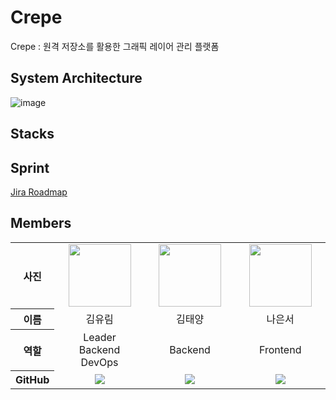 # Crepe
Crepe : 원격 저장소를 활용한 그래픽 레이어 관리 플랫폼

## System Architecture
![image](https://user-images.githubusercontent.com/86936466/228773897-a1444678-e58d-4df9-9e94-ef930778a048.png)

## Stacks

## Sprint
[Jira Roadmap](https://sdylockon.atlassian.net/jira/software/projects/CREP/boards/2/roadmap)

## Members
<table width="950">
    <thead>
    </thead>
    <tbody>
    <tr>
        <th>사진</th>
         <td width="100" align="center">
            <a href="https://github.com/Ellie010707">
                <img src="https://github.com/Tuk-AOK/Crepe/assets/41159837/bde26f2e-dff9-479d-b9b8-1d35f1816720" width="100" height="100">
            </a>
        </td>
        <td width="100" align="center">
            <a href="https://github.com/taeyang0206">
                <img src="https://github.com/Tuk-AOK/Crepe/assets/41159837/2c4b893e-a921-47e8-882f-f402ae0cca6f" width="100" height="100">
            </a>
        </td>
        <td width="100" align="center">
            <a href="https://github.com/sdylockon">
                <img src="https://github.com/Tuk-AOK/Crepe/assets/41159837/f3be0d2d-5802-41e1-8dcb-503185e001cc" width="100" height="100">
            </a>
        </td>
    </tr>
    <tr>
        <th>이름</th>
        <td width="100" align="center">김유림</td>
        <td width="100" align="center">김태양</td>
        <td width="100" align="center">나은서</td>
    </tr>
    <tr>
        <th>역할</th>
        <td width="150" align="center">
            Leader<br>
            Backend<br>
            DevOps<br>
        </td>
        <td width="150" align="center">
            Backend<br>
        </td>
        <td width="150" align="center">
            Frontend<br>
        </td>
    </tr>
    <tr>
        <th>GitHub</th>
        <td width="100" align="center">
            <a href="https://github.com/Ellie010707">
                <img src="http://img.shields.io/badge/Ellie010707-green?style=social&logo=github"/>
            </a>
        </td>
        <td width="100" align="center">
            <a href="https://github.com/taeyang0206">
                <img src="http://img.shields.io/badge/taeyang0206-green?style=social&logo=github"/>
            </a>
        </td>
        <td width="100" align="center">
            <a href="https://github.com/sdylockon">
                <img src="http://img.shields.io/badge/sdylockon-green?style=social&logo=github"/>
            </a>
        </td>
    </tr>
    </tbody>
</table>
